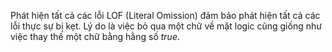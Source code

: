 Phát hiện tất cả các lỗi LOF (Literal Omission) đảm bảo phát hiện tất cả các lỗi thực sự bị kẹt.
Lý do là việc bỏ qua một chữ về mặt logic cũng giống như việc thay thế một chữ bằng hằng số *true*.